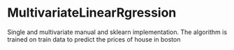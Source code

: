 # MultivariateLinearRgression
Single and multivariate manual and sklearn implementation. The algorithm is trained on train data to predict the prices of house in boston
